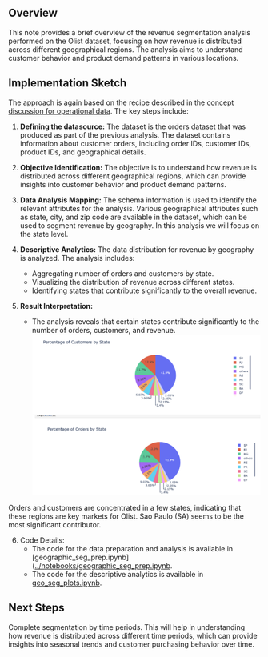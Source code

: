 ## Overview
This note provides a brief overview of the revenue segmentation analysis performed on the Olist dataset, focusing on how revenue is distributed across different geographical regions. The analysis aims to understand customer behavior and product demand patterns in various locations.

## Implementation Sketch
The approach is again based on the recipe described in the [concept discussion for operational data](../concept_discussion/operational_data_prep.md). The key steps include:

1. **Defining the datasource:** The dataset is the orders dataset that was produced as part of the previous analysis. The dataset contains information about customer orders, including order IDs, customer IDs, product IDs, and geographical details.
2. **Objective Identification:** The objective is to understand how revenue is distributed across different geographical regions, which can provide insights into customer behavior and product demand patterns.
3. **Data Analysis Mapping:** The schema information is used to identify the relevant attributes for the analysis. Various geographical attributes such as state, city, and zip code are available in the dataset, which can be used to segment revenue by geography. In this analysis we will focus on the state level.
4. **Descriptive Analytics:** The data distribution for revenue by geography is analyzed. The analysis includes:
   - Aggregating number of orders and customers by state.
   - Visualizing the distribution of revenue across different states.
   - Identifying states that contribute significantly to the overall revenue.

5. **Result Interpretation:**
   - The analysis reveals that certain states contribute significantly to the number of orders, customers, and revenue.
  ![percentage of customers by state](../../images/pct_cust_by_state.png)
  ![percentage of orders by state](../../images/pct_orders_by_state.png)

  Orders and customers are concentrated in a few states, indicating that these regions are key markets for Olist. Sao Paulo (SA) seems to be the most significant contributor.

6. Code Details:
   - The code for the data preparation and analysis is available in [geographic_seg_prep.ipynb]([../notebooks/geographic_seg_prep.ipynb](https://github.com/rajivsam/descriptive_analytics/blob/main/notebooks/geographic_seg_prep.ipynb).
   - The code for the descriptive analytics is available in [geo_seg_plots.ipynb](https://github.com/rajivsam/descriptive_analytics/blob/main/notebooks/geo_seg_plots.ipynb).

## Next Steps
Complete segmentation by time periods. This will help in understanding how revenue is distributed across different time periods, which can provide insights into seasonal trends and customer purchasing behavior over time.